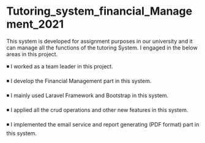 # Tutoring_system_financial_Management_2021


This system is developed for assignment purposes in our university and it can manage all the functions of the tutoring System. I engaged in the below areas in this project.   

◾  I  worked as a team leader in this project.

◾  I develop the Financial Management part in this system.

◾  I mainly used Laravel Framework and Bootstrap in this system.

◾  I applied all the crud operations and other new features in this system.

◾ I implemented the email service and report    generating (PDF format) part in this system.
